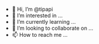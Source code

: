 - 👋 Hi, I’m @tipapi
- 👀 I’m interested in ...
- 🌱 I’m currently learning ...
- 💞️ I’m looking to collaborate on ...
- 📫 How to reach me ...

<!---
tipapi/tipapi is a ✨ special ✨ repository because its `README.md` (this file) appears on your GitHub profile.
You can click the Preview link to take a look at your changes.
--->
